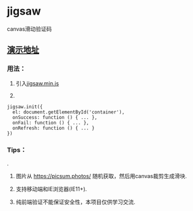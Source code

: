 # jigsaw
canvas滑动验证码

## [演示地址](https://yeild.github.io/jigsaw/demo.html)

### 用法：
1. 引入[jigsaw.min.js](https://raw.githubusercontent.com/yeild/jigsaw/master/dist/jigsaw.min.js)

2.
```
jigsaw.init({
  el: document.getElementById('container'),
  onSuccess: function () { ... },
  onFail: function () { ... },
  onRefresh: function () { ... }
})
```

### Tips：
.
1. 图片从 https://picsum.photos/ 随机获取，然后用canvas裁剪生成滑块.

2. 支持移动端和IE浏览器(IE11+).

3. 纯前端验证不能保证安全性，本项目仅供学习交流.

